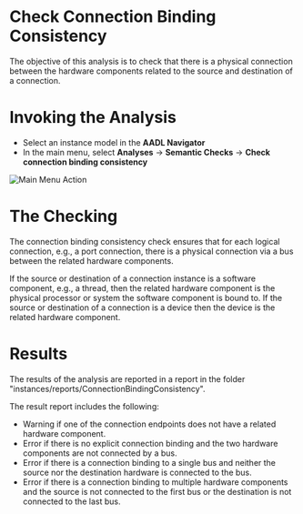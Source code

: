 <!--
Copyright (c) 2004-2020 Carnegie Mellon University and others. (see Contributors file). 
All Rights Reserved.

NO WARRANTY. ALL MATERIAL IS FURNISHED ON AN "AS-IS" BASIS. CARNEGIE MELLON UNIVERSITY MAKES NO WARRANTIES OF ANY
KIND, EITHER EXPRESSED OR IMPLIED, AS TO ANY MATTER INCLUDING, BUT NOT LIMITED TO, WARRANTY OF FITNESS FOR PURPOSE
OR MERCHANTABILITY, EXCLUSIVITY, OR RESULTS OBTAINED FROM USE OF THE MATERIAL. CARNEGIE MELLON UNIVERSITY DOES NOT
MAKE ANY WARRANTY OF ANY KIND WITH RESPECT TO FREEDOM FROM PATENT, TRADEMARK, OR COPYRIGHT INFRINGEMENT.

This program and the accompanying materials are made available under the terms of the Eclipse Public License 2.0
which is available at https://www.eclipse.org/legal/epl-2.0/
SPDX-License-Identifier: EPL-2.0

Created, in part, with funding and support from the United States Government. (see Acknowledgments file).

This program includes and/or can make use of certain third party source code, object code, documentation and other
files ("Third Party Software"). The Third Party Software that is used by this program is dependent upon your system
configuration. By using this program, You agree to comply with any and all relevant Third Party Software terms and
conditions contained in any such Third Party Software or separate license file distributed with such Third Party
Software. The parties who own the Third Party Software ("Third Party Licensors") are intended third party benefici-
aries to this license with respect to the terms applicable to their Third Party Software. Third Party Software li-
censes only apply to the Third Party Software and not any other portion of this program or this program as a whole.
-->
# Check Connection Binding Consistency
The objective of this analysis is to check that there is a physical connection between the hardware components related to the source and destination of a connection.

# Invoking the Analysis
 * Select an instance model in the **AADL Navigator**
 * In the main menu, select **Analyses** -> **Semantic Checks** -> **Check connection binding consistency**

![Main Menu Action](images/MainMenuAction.png)

# The Checking

The connection binding consistency check ensures that for each logical connection, e.g., a port connection, there is a physical connection via a bus between the related hardware components.

If the source or destination of a connection instance is a software component, e.g., a thread, then the related hardware component is the physical processor or system the software component is bound to.
If the source or destination of a connection is a device then the device is the related hardware component.


# Results

The results of the analysis are reported in a report in the folder "instances/reports/ConnectionBindingConsistency". 

The result report includes the following:

* Warning if one of the connection endpoints does not have a related hardware component.
* Error if there is no explicit connection binding and the two hardware components are not connected by a bus.
* Error if there is a connection binding to a single bus and neither the source nor the destination hardware is connected to the bus.
* Error if there is a connection binding to multiple hardware components and the source is not connected to the first bus or the destination is not connected to the last bus.  

